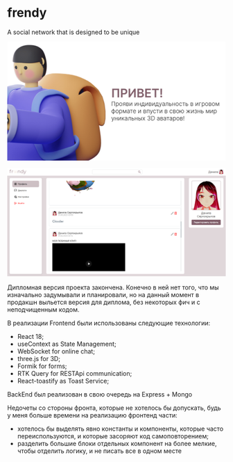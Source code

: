 # frendy

A social network that is designed to be unique

![img.png](img.png)

![img_1.png](img_1.png)

Дипломная версия проекта закончена. Конечно в ней нет того, что мы изначально задумывали и планировали, но на данный момент в продакшн выльется версия для диплома, без некоторых фич и с неподчищенным кодом.

В реализации Frontend были использованы следующие технологии:
* React 18;
* useContext as State Management;
* WebSocket for online chat;
* three.js for 3D;
* Formik for forms;
* RTK Query for RESTApi communication;
* React-toastify as Toast Service;

BackEnd был реализован в свою очередь на Express + Mongo

Недочеты со стороны фронта, которые не хотелось бы допускать, будь у меня больше времени на реализацию фронтенд части: 
* хотелось бы выделять явно константы и компоненты, которые часто переиспользуются, и которые засоряют код самоповторением; 
* разделить большие блоки отдельных компонент на более мелкие, чтобы отделить логику, и не писать все в одном месте
